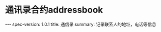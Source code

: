 <h1 class="clause">通讯录合约addressbook</h1>
---
spec-version: 1.0.1  
title: 通信录
summary: 记录联系人的地址，电话等信息
